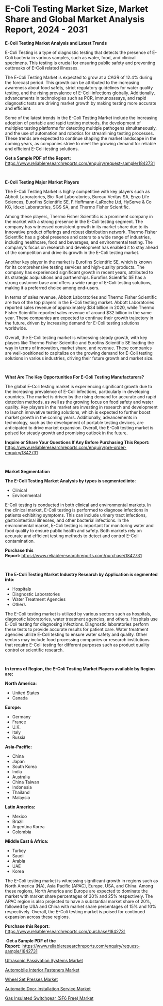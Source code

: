 <p><h1>E-Coli Testing Market Size, Market Share and Global Market Analysis Report, 2024 - 2031</h1></p><p><strong>E-Coli Testing Market Analysis and Latest Trends</strong></p>
<p><p>E-Coli Testing is a type of diagnostic testing that detects the presence of E-Coli bacteria in various samples, such as water, food, and clinical specimens. This testing is crucial for ensuring public safety and preventing outbreaks of E-Coli related illnesses.</p><p>The E-Coli Testing Market is expected to grow at a CAGR of 12.4% during the forecast period. This growth can be attributed to the increasing awareness about food safety, strict regulatory guidelines for water quality testing, and the rising prevalence of E-Coli infections globally. Additionally, advancements in technologies such as PCR, immunoassays, and rapid diagnostic tests are driving market growth by making testing more accurate and efficient.</p><p>Some of the latest trends in the E-Coli Testing Market include the increasing adoption of portable and rapid testing methods, the development of multiplex testing platforms for detecting multiple pathogens simultaneously, and the use of automation and robotics for streamlining testing processes. These trends are expected to continue shaping the market landscape in the coming years, as companies strive to meet the growing demand for reliable and efficient E-Coli testing solutions.</p></p>
<p><strong>Get a Sample PDF of the Report:&nbsp;</strong> <a href="https://www.reliableresearchreports.com/enquiry/request-sample/1842731">https://www.reliableresearchreports.com/enquiry/request-sample/1842731</a></p>
<p>&nbsp;</p>
<p><strong>E-Coli Testing Major Market Players</strong></p>
<p><p>The E-Coli Testing Market is highly competitive with key players such as Abbott Laboratories, Bio-Rad Laboratories, Bureau Veritas SA, Enzo Life Sciences, Eurofins Scientific SE, F.Hoffmann-LaRoche Ltd, HyServe & Co KG, Idexx Laboratories, SGS SA, and Thermo Fisher Scientific. </p><p>Among these players, Thermo Fisher Scientific is a prominent company in the market with a strong presence in the E-Coli testing segment. The company has witnessed consistent growth in its market share due to its innovative product offerings and robust distribution network. Thermo Fisher Scientific has a global presence and caters to a wide range of industries, including healthcare, food and beverages, and environmental testing. The company's focus on research and development has enabled it to stay ahead of the competition and drive its growth in the E-Coli testing market.</p><p>Another key player in the market is Eurofins Scientific SE, which is known for its comprehensive testing services and high-quality products. The company has experienced significant growth in recent years, attributed to its strategic acquisitions and partnerships. Eurofins Scientific SE has a strong customer base and offers a wide range of E-Coli testing solutions, making it a preferred choice among end-users.</p><p>In terms of sales revenue, Abbott Laboratories and Thermo Fisher Scientific are two of the top players in the E-Coli testing market. Abbott Laboratories reported sales revenue of approximately $34 billion in 2020, while Thermo Fisher Scientific reported sales revenue of around $32 billion in the same year. These companies are expected to continue their growth trajectory in the future, driven by increasing demand for E-Coli testing solutions worldwide.</p><p>Overall, the E-Coli testing market is witnessing steady growth, with key players like Thermo Fisher Scientific and Eurofins Scientific SE leading the way in terms of innovation, market share, and revenue. These companies are well-positioned to capitalize on the growing demand for E-Coli testing solutions in various industries, driving their future growth and market size.</p></p>
<p>&nbsp;</p>
<p><strong>What Are The Key Opportunities For E-Coli Testing Manufacturers?</strong></p>
<p><p>The global E-Coli testing market is experiencing significant growth due to the increasing prevalence of E-Coli infections, particularly in developing countries. The market is driven by the rising demand for accurate and rapid detection methods, as well as the growing focus on food safety and water quality. Key players in the market are investing in research and development to launch innovative testing solutions, which is expected to further boost market growth in the coming years. Additionally, advancements in technology, such as the development of portable testing devices, are anticipated to drive market expansion. Overall, the E-Coli testing market is poised for steady growth and promising outlook in the future.</p></p>
<p><strong>Inquire or Share Your Questions If Any Before Purchasing This Report:</strong> <a href="https://www.reliableresearchreports.com/enquiry/pre-order-enquiry/1842731">https://www.reliableresearchreports.com/enquiry/pre-order-enquiry/1842731</a></p>
<p>&nbsp;</p>
<p><strong>Market Segmentation</strong></p>
<p><strong>The E-Coli Testing Market Analysis by types is segmented into:</strong></p>
<p><ul><li>Clinical</li><li>Environmental</li></ul></p>
<p><p>E-Coli testing is conducted in both clinical and environmental markets. In the clinical market, E-Coli testing is performed to diagnose infections in patients exhibiting symptoms. This can include urinary tract infections, gastrointestinal illnesses, and other bacterial infections. In the environmental market, E-Coli testing is important for monitoring water and food quality to ensure public health and safety. Both markets rely on accurate and efficient testing methods to detect and control E-Coli contamination.</p></p>
<p><strong>Purchase this Report:&nbsp;</strong><a href="https://www.reliableresearchreports.com/purchase/1842731">https://www.reliableresearchreports.com/purchase/1842731</a></p>
<p>&nbsp;</p>
<p><strong>The E-Coli Testing Market Industry Research by Application is segmented into:</strong></p>
<p><ul><li>Hospitals</li><li>Diagnostic Laboratories</li><li>Water Treatment Agencies</li><li>Others</li></ul></p>
<p><p>The E-Coli testing market is utilized by various sectors such as hospitals, diagnostic laboratories, water treatment agencies, and others. Hospitals use E-Coli testing for diagnosing infections. Diagnostic laboratories perform these tests to provide accurate results for patient care. Water treatment agencies utilize E-Coli testing to ensure water safety and quality. Other sectors may include food processing companies or research institutions that require E-Coli testing for different purposes such as product quality control or scientific research.</p></p>
<p>&nbsp;</p>
<p><strong>In terms of Region, the E-Coli Testing Market Players available by Region are:</strong></p>
<p>
    <p> <strong> North America: </strong>
        <ul>
            <li>United States</li>
            <li>Canada</li>
        </ul>
        </p> 
    <p> <strong> Europe: </strong>
        <ul>
            <li>Germany</li>
            <li>France</li>
            <li>U.K.</li>
            <li>Italy</li>
            <li>Russia</li>
        </ul>
        </p> 
    <p> <strong> Asia-Pacific: </strong>
        <ul>
            <li>China</li>
            <li>Japan</li>
            <li>South Korea</li>
            <li>India</li>
            <li>Australia</li>
            <li>China Taiwan</li>
            <li>Indonesia</li>
            <li>Thailand</li>
            <li>Malaysia</li>
        </ul>
        </p> 
    <p> <strong> Latin America: </strong>
        <ul>
            <li>Mexico</li>
            <li>Brazil</li>
            <li>Argentina Korea</li>
            <li>Colombia</li>
        </ul>
        </p> 
    <p> <strong> Middle East & Africa: </strong>
        <ul>
            <li>Turkey</li>
            <li>Saudi</li>
            <li>Arabia</li>
            <li>UAE</li>
            <li>Korea</li>
        </ul>
    </p>
    </p>
<p><p>The E-Coli testing market is witnessing significant growth in regions such as North America (NA), Asia Pacific (APAC), Europe, USA, and China. Among these regions, North America and Europe are expected to dominate the market with market share percentages of 30% and 25% respectively. The APAC region is also projected to have a substantial market share of 20%, followed by USA and China with market share percentages of 15% and 10% respectively. Overall, the E-Coli testing market is poised for continued expansion across these regions.</p></p>
<p><strong>Purchase this Report: </strong><a href="https://www.reliableresearchreports.com/purchase/1842731">https://www.reliableresearchreports.com/purchase/1842731</a></p>
<p>&nbsp;<strong>Get a Sample PDF of the Report:&nbsp;&nbsp;</strong><a href="https://www.reliableresearchreports.com/enquiry/request-sample/1842731">https://www.reliableresearchreports.com/enquiry/request-sample/1842731</a></p>
<p><strong></strong></p>
<p><p><a href="https://github.com/JameTravis/Market-Research-Report-List-3/blob/main/ultrasonic-passivation-systems-market.md">Ultrasonic Passivation Systems Market</a></p><p><a href="https://github.com/pgtimber/Market-Research-Report-List-1/blob/main/automobile-interior-fasteners-market.md">Automobile Interior Fasteners Market</a></p><p><a href="https://github.com/markusgodoy/Market-Research-Report-List-2/blob/main/wheel-set-presses-market.md">Wheel Set Presses Market</a></p><p><a href="https://github.com/lataunyatinikmelvin59ilbd0dv/Market-Research-Report-List-1/blob/main/automatic-door-installation-service-market.md">Automatic Door Installation Service Market</a></p><p><a href="https://github.com/arionmp/Market-Research-Report-List-2/blob/main/gas-insulated-switchgear-sf6-free-market.md">Gas Insulated Switchgear (SF6 Free) Market</a></p></p>